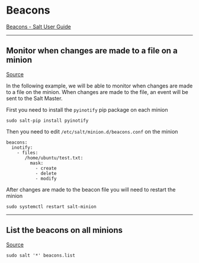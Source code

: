 # Beacons
[Beacons - Salt User Guide](https://docs.saltproject.io/salt/user-guide/en/latest/topics/beacons.html)

---

## Monitor when changes are made to a file on a minion
[Source](https://docs.saltproject.io/salt/user-guide/en/latest/topics/beacons.html#minion-configuration)

In the following example, we will be able to monitor when changes are made to a file on the minion. When changes are made to the file, an event will be sent to the Salt Master.

First you need to install the `pyinotify` pip package on each minion
```
sudo salt-pip install pyinotify
```

Then you need to edit `/etc/salt/minion.d/beacons.conf` on the minion
```
beacons:
  inotify:
    - files:
       /home/ubuntu/test.txt:
         mask:
           - create
           - delete
           - modify
```

After changes are made to the beacon file you will need to restart the minion
```
sudo systemctl restart salt-minion
```

---

## List the beacons on all minions
[Source](https://docs.saltproject.io/salt/user-guide/en/latest/topics/beacons.html#managing-at-the-terminal)
```
sudo salt '*' beacons.list
```
